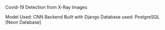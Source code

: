 Covid-19 Detection from X-Ray Images

Model Used: CNN
Backend Built with Django
Database used: PostgreSQL [Neon Database]
